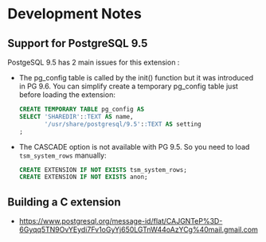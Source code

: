 Development Notes
===============================================================================

Support for PostgreSQL 9.5
-------------------------------------------------------------------------------

PostgeSQL 9.5 has 2 main issues for this extension :


* The pg_config table is called by the init() function but it was introduced
  in PG 9.6. You can simplify create a temporary pg_config table just before
  loading the extension:

  ```sql
  CREATE TEMPORARY TABLE pg_config AS
  SELECT 'SHAREDIR'::TEXT AS name,
         '/usr/share/postgresql/9.5'::TEXT AS setting
  ;
  ```

* The CASCADE option is not available with PG 9.5. So you need to load
  `tsm_system_rows` manually:

  ```sql
  CREATE EXTENSION IF NOT EXISTS tsm_system_rows;
  CREATE EXTENSION IF NOT EXISTS anon;
  ```


Building a C extension
-------------------------------------------------------------------------------

* https://www.postgresql.org/message-id/flat/CAJGNTeP%3D-6Gyqq5TN9OvYEydi7Fv1oGyYj650LGTnW44oAzYCg%40mail.gmail.com



